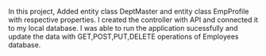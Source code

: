 In this project, 
Added entity class DeptMaster and entity class EmpProfile with respective properties. I created the controller with API and connected it to my local database. I was able to run the application sucessfully and update the data with GET,POST,PUT,DELETE operations of Employees database.
